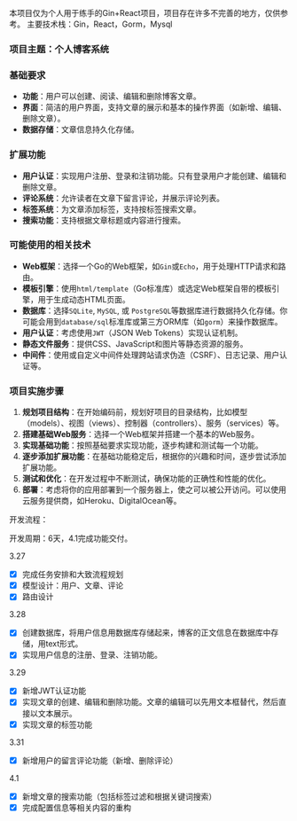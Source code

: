 本项目仅为个人用于练手的Gin+React项目，项目存在许多不完善的地方，仅供参考。
主要技术栈：Gin，React，Gorm，Mysql

### **项目主题：个人博客系统**

### 基础要求

- **功能**：用户可以创建、阅读、编辑和删除博客文章。
- **界面**：简洁的用户界面，支持文章的展示和基本的操作界面（如新增、编辑、删除文章）。
- **数据存储**：文章信息持久化存储。

### 扩展功能

- **用户认证**：实现用户注册、登录和注销功能。只有登录用户才能创建、编辑和删除文章。
- **评论系统**：允许读者在文章下留言评论，并展示评论列表。
- **标签系统**：为文章添加标签，支持按标签搜索文章。
- **搜索功能**：支持根据文章标题或内容进行搜索。

### 可能使用的相关技术

- **Web框架**：选择一个Go的Web框架，如`Gin`或`Echo`，用于处理HTTP请求和路由。
- **模板引擎**：使用`html/template`（Go标准库）或选定Web框架自带的模板引擎，用于生成动态HTML页面。
- **数据库**：选择`SQLite`, `MySQL`, 或 `PostgreSQL`等数据库进行数据持久化存储。你可能会用到`database/sql`标准库或第三方ORM库（如`gorm`）来操作数据库。
- **用户认证**：考虑使用`JWT`（JSON Web Tokens）实现认证机制。
- **静态文件服务**：提供CSS、JavaScript和图片等静态资源的服务。
- **中间件**：使用或自定义中间件处理跨站请求伪造（CSRF）、日志记录、用户认证等。

### 项目实施步骤

1. **规划项目结构**：在开始编码前，规划好项目的目录结构，比如模型（models）、视图（views）、控制器（controllers）、服务（services）等。
2. **搭建基础Web服务**：选择一个Web框架并搭建一个基本的Web服务。
3. **实现基础功能**：按照基础要求实现功能，逐步构建和测试每一个功能。
4. **逐步添加扩展功能**：在基础功能稳定后，根据你的兴趣和时间，逐步尝试添加扩展功能。
5. **测试和优化**：在开发过程中不断测试，确保功能的正确性和性能的优化。
6. **部署**：考虑将你的应用部署到一个服务器上，使之可以被公开访问。可以使用云服务提供商，如Heroku、DigitalOcean等。

开发流程：

开发周期：6天，4.1完成功能交付。

3.27

- [x]  完成任务安排和大致流程规划
- [x]  模型设计：用户、文章、评论
- [x]  路由设计

3.28

- [x]  创建数据库，将用户信息用数据库存储起来，博客的正文信息在数据库中存储，用text形式。
- [x]  实现用户信息的注册、登录、注销功能。

3.29

- [x]  新增JWT认证功能
- [x]  实现文章的创建、编辑和删除功能。文章的编辑可以先用文本框替代，然后直接以文本展示。
- [x]  实现文章的标签功能

3.31

- [x]  新增用户的留言评论功能（新增、删除评论）

4.1

- [x]  新增文章的搜索功能（包括标签过滤和根据关键词搜索）
- [x]  完成配置信息等相关内容的重构
